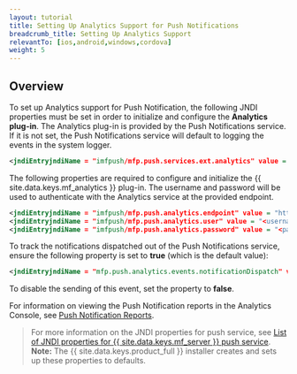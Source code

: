 ```yaml
---
layout: tutorial
title: Setting Up Analytics Support for Push Notifications
breadcrumb_title: Setting Up Analytics Support
relevantTo: [ios,android,windows,cordova]
weight: 5
---
```

<!-- NLS_CHARSET=UTF-8 -->
## Overview
To set up Analytics support for Push Notification, the following JNDI properties must be set in order to initialize and configure the **Analytics plug-in**. The Analytics plug-in is provided by the Push Notifications service. If it is not set, the Push Notifications service will default to logging the events in the system logger.

```xml
<jndiEntryjndiName = "imfpush/mfp.push.services.ext.analytics" value = "com.ibm.mfp.push.server.analytics.plugin.AnalyticsPlugin"/>
```

The following properties are required to configure and initialize the {{ site.data.keys.mf_analytics }} plug-in. The username and password will be used to authenticate with the Analytics service at the provided endpoint.

```xml
<jndiEntryjndiName = "imfpush/mfp.push.analytics.endpoint" value = "http://<mfpserver:port>/analytics-service/rest/data"/>
<jndiEntryjndiName = "imfpush/mfp.push.analytics.user" value = "<username>"/>  
<jndiEntryjndiName = "imfpush/mfp.push.analytics.password" value = "<password>"/>
```

<!--
Push is meant to send two types of analytics events to the Analytics service. These are:

* Subscriptions/Un-subscriptions: To track the subscriptions to notifications.
* Push notifications: To track the push notifications dispatched out of the push notification service.

14/11/2016 only push notifications show up in reports, so we are removing any mention of the other events in the meantime, until there is a way to report on the other events.
-->

To track the notifications dispatched out of the Push Notifications service, ensure the following property is set to **true** (which is the default value):

<!--
<jndiEntryjndiName = "imfpush/mfp.push.analytics.events.tagSubscribe" value = "true"/>
<jndiEntryjndiName = "imfpush/mfp.push.analytics.events.tagUnSubscribe" value = "true"/>
-->

```xml
<jndiEntryjndiName = "mfp.push.analytics.events.notificationDispatch" value = "true"/>
```

To disable the sending of this event, set the property to **false**.

For information on viewing the Push Notification reports in the Analytics Console, see [Push Notification Reports](../../analytics/console/push-notifications/).

> For more information on the JNDI properties for push service, see [List of JNDI properties for {{ site.data.keys.mf_server }} push service](../../installation-configuration/production/server-configuration/#list-of-jndi-properties-for-mobilefirst-server-push-service).
> **Note:** The {{ site.data.keys.product_full }} installer creates and sets up these properties to defaults.
